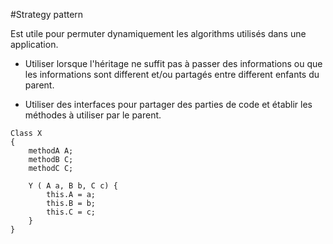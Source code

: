 #Strategy pattern

Est utile pour permuter dynamiquement les algorithms utilisés dans une application.

- Utiliser lorsque l'héritage ne suffit pas à passer des informations 
ou que les informations sont different et/ou partagés entre different enfants du parent.

- Utiliser des interfaces pour partager des parties de code et établir les méthodes à utiliser par le parent.

```
Class X 
{
    methodA A;
    methodB C;
    methodC C;

    Y ( A a, B b, C c) {
        this.A = a;
        this.B = b;
        this.C = c;
    }
}
```
